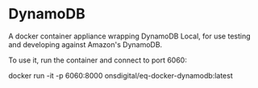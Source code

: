 # DynamoDB
A docker container appliance wrapping DynamoDB Local, for use testing and
developing against Amazon's DynamoDB.

To use it, run the container and connect to port 6060:

docker run -it -p 6060:8000 onsdigital/eq-docker-dynamodb:latest